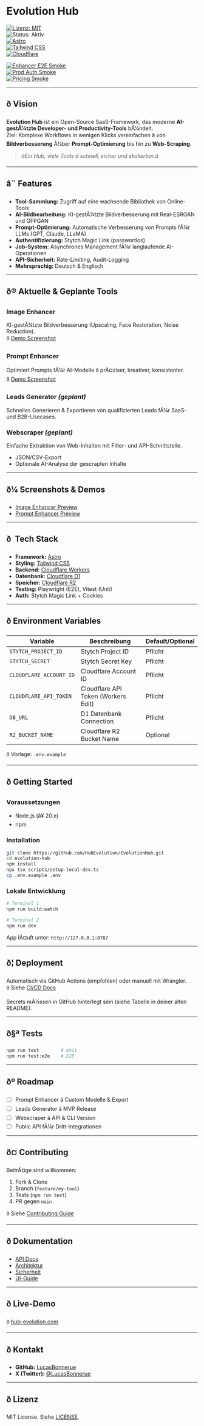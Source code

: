 # Evolution Hub

[![Lizenz: MIT](https://img.shields.io/badge/Lizenz-MIT-blue.svg)](https://opensource.org/licenses/MIT)  
![Status: Aktiv](https://img.shields.io/badge/Status-Aktiv-brightgreen)  
[![Astro](https://img.shields.io/badge/Astro-BC52EE?logo=astro&logoColor=fff)](https://astro.build/)  
[![Tailwind CSS](https://img.shields.io/badge/Tailwind_CSS-38B2AC?logo=tailwind-css&logoColor=fff)](https://tailwindcss.com/)  
[![Cloudflare](https://img.shields.io/badge/Cloudflare-F38020?logo=cloudflare&logoColor=fff)](https://workers.cloudflare.com/)  

[![Enhancer E2E Smoke](https://github.com/HubEvolution/EvolutionHub/actions/workflows/enhancer-e2e-smoke.yml/badge.svg?branch=main)](https://github.com/HubEvolution/EvolutionHub/actions/workflows/enhancer-e2e-smoke.yml)  
[![Prod Auth Smoke](https://github.com/HubEvolution/EvolutionHub/actions/workflows/prod-auth-smoke.yml/badge.svg?branch=main)](https://github.com/HubEvolution/EvolutionHub/actions/workflows/prod-auth-smoke.yml)  
[![Pricing Smoke](https://github.com/HubEvolution/EvolutionHub/actions/workflows/pricing-smoke.yml/badge.svg?branch=main)](https://github.com/HubEvolution/EvolutionHub/actions/workflows/pricing-smoke.yml)  

---

## ð Vision

**Evolution Hub** ist ein Open-Source SaaS-Framework, das moderne **AI-gestÃ¼tzte Developer- und Productivity-Tools** bÃ¼ndelt.  
Ziel: Komplexe Workflows in wenigen Klicks vereinfachen â von **Bildverbesserung** Ã¼ber **Prompt-Optimierung** bis hin zu **Web-Scraping**.  

> *âEin Hub, viele Tools â schnell, sicher und skalierbar.â*

---

## â¨ Features

- **Tool-Sammlung:** Zugriff auf eine wachsende Bibliothek von Online-Tools  
- **AI-Bildbearbeitung:** KI-gestÃ¼tzte Bildverbesserung mit Real-ESRGAN und GFPGAN  
- **Prompt-Optimierung:** Automatische Verbesserung von Prompts fÃ¼r LLMs (GPT, Claude, LLaMA)  
- **Authentifizierung:** Stytch Magic Link (passwortlos)  
- **Job-System:** Asynchrones Management fÃ¼r langlaufende AI-Operationen  
- **API-Sicherheit:** Rate-Limiting, Audit-Logging  
- **Mehrsprachig:** Deutsch & Englisch  

---

## ð® Aktuelle & Geplante Tools

### Image Enhancer
KI-gestÃ¼tzte Bildverbesserung (Upscaling, Face Restoration, Noise Reduction).  
ð [Demo Screenshot](https://hub-evolution.com/assets/enhancer-demo.png)

### Prompt Enhancer
Optimiert Prompts fÃ¼r AI-Modelle â prÃ¤ziser, kreativer, konsistenter.  
ð [Demo Screenshot](https://hub-evolution.com/assets/prompt-demo.png)

### Leads Generator *(geplant)*
Schnelles Generieren & Exportieren von qualifizierten Leads fÃ¼r SaaS- und B2B-Usecases.

### Webscraper *(geplant)*
Einfache Extraktion von Web-Inhalten mit Filter- und API-Schnittstelle.  
- JSON/CSV-Export  
- Optionale AI-Analyse der gescrapten Inhalte  

---

## ð¼ Screenshots & Demos

- [Image Enhancer Preview](https://hub-evolution.com/assets/enhancer-demo.png)  
- [Prompt Enhancer Preview](https://hub-evolution.com/assets/prompt-demo.png)  

---

## ð  Tech Stack

- **Framework:** [Astro](https://astro.build/)  
- **Styling:** [Tailwind CSS](https://tailwindcss.com/)  
- **Backend:** [Cloudflare Workers](https://workers.cloudflare.com/)  
- **Datenbank:** [Cloudflare D1](https://developers.cloudflare.com/d1/)  
- **Speicher:** [Cloudflare R2](https://developers.cloudflare.com/r2/)  
- **Testing:** Playwright (E2E), Vitest (Unit)  
- **Auth:** Stytch Magic Link + Cookies  

---

## ð Environment Variables

| Variable                | Beschreibung                        | Default/Optional |
|--------------------------|-------------------------------------|------------------|
| `STYTCH_PROJECT_ID`      | Stytch Project ID                   | Pflicht |
| `STYTCH_SECRET`          | Stytch Secret Key                   | Pflicht |
| `CLOUDFLARE_ACCOUNT_ID`  | Cloudflare Account ID               | Pflicht |
| `CLOUDFLARE_API_TOKEN`   | Cloudflare API Token (Workers Edit) | Pflicht |
| `DB_URL`                 | D1 Datenbank Connection             | Pflicht |
| `R2_BUCKET_NAME`         | Cloudflare R2 Bucket Name           | Optional |

ð Vorlage: `.env.example`

---

## ð Getting Started

### Voraussetzungen
- Node.js (â¥ 20.x)  
- npm  

### Installation

```bash
git clone https://github.com/HubEvolution/EvolutionHub.git
cd evolution-hub
npm install
npx tsx scripts/setup-local-dev.ts
cp .env.example .env
```

### Lokale Entwicklung

```bash
# Terminal 1
npm run build:watch

# Terminal 2
npm run dev
```

App lÃ¤uft unter: `http://127.0.0.1:8787`

---

## ð¦ Deployment

Automatisch via GitHub Actions (empfohlen) oder manuell mit Wrangler.  
ð Siehe [CI/CD Docs](./docs/development/ci-cd.md)

Secrets mÃ¼ssen in GitHub hinterlegt sein (siehe Tabelle in deiner alten README).

---

## ð§ª Tests

```bash
npm run test        # Unit
npm run test:e2e    # E2E
```

---

## ðº Roadmap

- [ ] Prompt Enhancer â Custom Modelle & Export  
- [ ] Leads Generator â MVP Release  
- [ ] Webscraper â API & CLI Version  
- [ ] Public API fÃ¼r Dritt-Integrationen  

---

## ð¤ Contributing

BeitrÃ¤ge sind willkommen:  
1. Fork & Clone  
2. Branch (`feature/my-tool`)  
3. Tests (`npm run test`)  
4. PR gegen `main`  

ð Siehe [Contributing Guide](./docs/development/contributing.md)

---

## ð Dokumentation

- [API Docs](./docs/api/)  
- [Architektur](./docs/architecture/)  
- [Sicherheit](./docs/security/)  
- [UI-Guide](./docs/frontend/ui-components.md)  

---

## ð Live-Demo

ð [hub-evolution.com](https://hub-evolution.com)

---

## ð Kontakt

- **GitHub:** [LucasBonnerue](https://github.com/LucasBonnerue)  
- **X (Twitter):** [@LucasBonnerue](https://twitter.com/LucasBonnerue)  

---

## ð Lizenz

MIT License. Siehe [LICENSE](./LICENSE).
